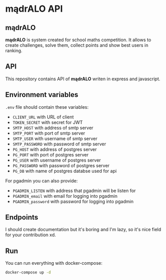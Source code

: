 # mądrALO API

## mądrALO

**mądrALO** is system created for school maths competition. It allows to create challenges, solve them, collect points and show best users in ranking.

## API

This repository contains API of **mądrALO** writen in express and javascript.

## Environment variables

`.env` file should contain these variables:
- `CLIENT_URL` with URL of client
- `TOKEN_SECRET` with secret for JWT
- `SMTP_HOST` with address of smtp server
- `SMTP_PORT` with port of smtp server
- `SMTP_USER` with username of smtp server
- `SMTP_PASSWORD` with password of smtp server
- `PG_HOST` with address of postgres server
- `PG_PORT` with port of postgres server
- `PG_USER` with username of postgres server
- `PG_PASSWORD` with password of postgres server
- `PG_DB` with name of postgres databse used for api

For pgadmin you can also provide:
- `PGADMIN_LISTEN` with address that pgadmin will be listen for
- `PGADMIN_email` with email for logging into pgadmin
- `PGADMIN_password` with password for logging into pgadmin

## Endpoints
I should create documentation but it's boring and I'm lazy, so it's nice field for your contribution xd.

## Run
You can run everything with docker-compose:

```sh
docker-compose up -d
```
